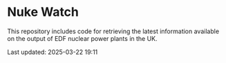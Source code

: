 # Nuke Watch

This repository includes code for retrieving the latest information available on the output of EDF nuclear power plants in the UK.

Last updated: 2025-03-22 19:11
